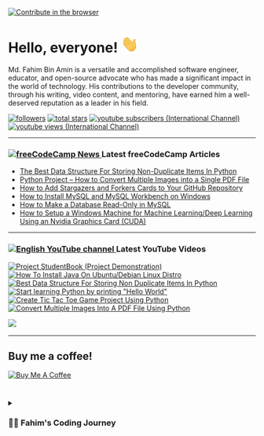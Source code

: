 [![Contribute in the browser](https://gitpod.io/button/open-in-gitpod.svg)](https://gitpod.io/#https://github.com/FahimFBA/FahimFBA)

# Hello, everyone! <img src="./img/wave.gif" width="35px" height= "35px">

Md. Fahim Bin Amin is a versatile and accomplished software engineer, educator, and open-source advocate who has made a significant impact in the world of technology. His contributions to the developer community, through his writing, video content, and mentoring, have earned him a well-deserved reputation as a leader in his field.


   <p align="left">
         <a href="https://github.com/FahimFBA?tab=followers">
         <img alt="followers" title="Follow me on Github" src="https://custom-icon-badges.demolab.com/github/followers/FahimFBA?color=236ad3&labelColor=1155ba&style=for-the-badge&logo=person-add&label=Follow&logoColor=white"/></a>
      <a href="https://github.com/FahimFBA?tab=repositories&sort=stargazers">
         <img alt="total stars" title="Total stars on GitHub" src="https://custom-icon-badges.demolab.com/github/stars/FahimFBA?color=55960c&style=for-the-badge&labelColor=488207&logo=star"/></a>
      <a href="https://www.youtube.com/@FahimAmin?sub_confirmation=1">
         <img alt="youtube subscribers (International Channel)" title="Subscribe to my YouTube channel" src="https://custom-icon-badges.demolab.com/youtube/channel/subscribers/UCG97GCUifMS2Vm28tgXQi0Q?color=%23E05D44&label=SUBSCRIBE&logo=video&logoColor=white&style=for-the-badge&labelColor=CE4630"/></a> 
      <a href="https://www.youtube.com/@FahimAmin">
         <img alt="youtube views (International Channel)" title="YouTube views" src="https://custom-icon-badges.demolab.com/youtube/channel/views/UCG97GCUifMS2Vm28tgXQi0Q?color=%23E1AD0E&logo=eye&logoColor=white&style=for-the-badge&labelColor=C79600"/></a> 
   </p>

---
### <a href="https://www.freecodecamp.org/news/author/fahimbinamin/"><img src="https://github.com/selenium-cucumber/selenium-cucumber-java/assets/64195132/1554283d-c054-47ef-bbf0-d31bf367dba7" title="freeCodeCamp Article" alt="freeCodeCamp News" width="35"/> </a>Latest freeCodeCamp Articles
* [The Best Data Structure For Storing Non-Duplicate Items In Python](https://www.freecodecamp.org/news/the-best-data-structure-for-storing-non-duplicate-items-in-python/)
* [Python Project – How to Convert Multiple Images into a Single PDF File](https://www.freecodecamp.org/news/convert-multiple-images-into-a-single-pdf-file-with-python/)
* [How to Add Stargazers and Forkers Cards to Your GitHub Repository](https://www.freecodecamp.org/news/how-to-add-stargzers-and-forkers-to-your-github-repository/)
* [How to Install MySQL and MySQL Workbench on Windows](https://www.freecodecamp.org/news/how-to-install-mysql-workbench-on-windows/)
* [How to Make a Database Read-Only in MySQL](https://www.freecodecamp.org/news/how-to-make-a-database-read-only-in-mysql/)
* [How to Setup a Windows Machine for Machine Learning/Deep Learning Using an Nvidia Graphics Card (CUDA)](https://www.freecodecamp.org/news/how-to-setup-windows-machine-for-ml-dl-using-nvidia-graphics-card-cuda/)
---

### <a href="https://www.youtube.com/@FahimAmin?sub_confirmation=1"><img src="https://cdn.worldvectorlogo.com/logos/youtube-icon.svg" title="English YouTube channel" alt="English YouTube channel" width="30"/> </a>Latest YouTube Videos

<!-- BEGIN YOUTUBE-CARDS -->
[![Project StudentBook (Project Demonstration)](https://ytcards.demolab.com/?id=Cl4YKiA0Maw&title=Project+StudentBook+%28Project+Demonstration%29&lang=en&timestamp=1693988144&background_color=%230d1117&title_color=%23ffffff&stats_color=%23dedede&max_title_lines=1&width=250&border_radius=5&duration=1671 "Project StudentBook (Project Demonstration)")](https://www.youtube.com/watch?v=Cl4YKiA0Maw)
[![How To Install Java On Ubuntu/Debian Linux Distro](https://ytcards.demolab.com/?id=amk1hIeDK9c&title=How+To+Install+Java+On+Ubuntu%2FDebian+Linux+Distro&lang=en&timestamp=1692074326&background_color=%230d1117&title_color=%23ffffff&stats_color=%23dedede&max_title_lines=1&width=250&border_radius=5&duration=1220 "How To Install Java On Ubuntu/Debian Linux Distro")](https://www.youtube.com/watch?v=amk1hIeDK9c)
[![Best Data Structure For Storing Non Duplicate Items In Python](https://ytcards.demolab.com/?id=3IKzhY5jlKk&title=Best+Data+Structure+For+Storing+Non+Duplicate+Items+In+Python&lang=en&timestamp=1691005598&background_color=%230d1117&title_color=%23ffffff&stats_color=%23dedede&max_title_lines=1&width=250&border_radius=5&duration=478 "Best Data Structure For Storing Non Duplicate Items In Python")](https://www.youtube.com/watch?v=3IKzhY5jlKk)
[![Start learning Python by printing "Hello World"](https://ytcards.demolab.com/?id=Glxx-fw6xcQ&title=Start+learning+Python+by+printing+%22Hello+World%22&lang=en&timestamp=1690558209&background_color=%230d1117&title_color=%23ffffff&stats_color=%23dedede&max_title_lines=1&width=250&border_radius=5&duration=331 "Start learning Python by printing \"Hello World\"")](https://www.youtube.com/watch?v=Glxx-fw6xcQ)
[![Create Tic Tac Toe Game Project Using Python](https://ytcards.demolab.com/?id=CLEcsgTZVsA&title=Create+Tic+Tac+Toe+Game+Project+Using+Python&lang=en&timestamp=1690430991&background_color=%230d1117&title_color=%23ffffff&stats_color=%23dedede&max_title_lines=1&width=250&border_radius=5&duration=1987 "Create Tic Tac Toe Game Project Using Python")](https://www.youtube.com/watch?v=CLEcsgTZVsA)
[![Convert Multiple Images Into A PDF File Using Python](https://ytcards.demolab.com/?id=zBZhfzgahsk&title=Convert+Multiple+Images+Into+A+PDF+File+Using+Python&lang=en&timestamp=1689692411&background_color=%230d1117&title_color=%23ffffff&stats_color=%23dedede&max_title_lines=1&width=250&border_radius=5&duration=895 "Convert Multiple Images Into A PDF File Using Python")](https://www.youtube.com/watch?v=zBZhfzgahsk)
<!-- END YOUTUBE-CARDS -->

[<img src="https://custom-icon-badges.demolab.com/badge/-Subscribe%20For%20More-red?style=for-the-badge&logo=video&logoColor=white"/>](https://www.youtube.com/@FahimAmin?sub_confirmation=1)

<hr>

## Buy me a coffee!

<a href="https://www.buymeacoffee.com/fahimbinamin" target="_blank"><img src="https://cdn.buymeacoffee.com/buttons/v2/default-green.png" alt="Buy Me A Coffee" style="height: 60px !important;width: 217px !important;" ></a>

#

<details>
 <summary><h3>👨‍💻 Fahim's Coding Journey</h3></summary>

It's **Md. Fahim Bin Amin**, author [@freeCodeCamp](https://www.freecodecamp.org/news/author/fahimbinamin/), open-source contributor. I am also a contributor to [Microsoft](https://www.microsoft.com/en-us/) Research Investigation to OSS. Currently, I am working actively on the official [freeCodeCamp](https://www.freecodecamp.org/) Bengali team as a volunteer {🎉 I am the 3rd Bangladeshi and the first and the only student from my university, [United International University](https://www.uiu.ac.bd/), who got this opportunity to work with the official team of freeCodeCamp 😋}.

Basically, I like to work with Python, Java, C, C++, Markdown and so on. You can check my **blog site** [here](https://blog.fahimbinamin.com/).

I like to teach others about programming and technical stuff. I have [a Brand YouTube channel](https://www.youtube.com/@FahimAmin) where I teach programming and technical stuff regularly.

I also write articles frequently on various well-known platforms. Among those, [freeCodeCamp English](https://www.freecodecamp.org/news/author/fahimbinamin/), [freeCodeCamp Bengali](https://www.freecodecamp.org/bengali/news/author/fahimbinamin/), [Dev.to](https://dev.to/fahimfba) and [Hashnode](https://hashnode.com/@FahimFBA) are my most favourite platforms. 😊

[website]: https://fahimbinamin.com/
[youtube]: https://www.youtube.com/@FahimAmin

</summary>
</details>
